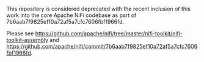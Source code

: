 This repository is considered deprecated with the recent inclusion of this work into the core Apache NiFi codebase as part of 7b6aab7f9825ef10a72af5a7cfc7606fbf1966fd.

Please see https://github.com/apache/nifi/tree/master/nifi-toolkit/nifi-toolkit-assembly and https://github.com/apache/nifi/commit/7b6aab7f9825ef10a72af5a7cfc7606fbf1966fd.
